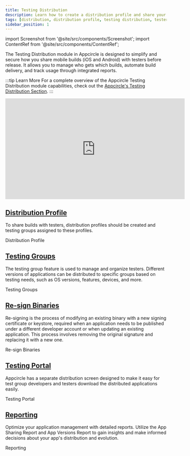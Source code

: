 ```yaml
---
title: Testing Distribution
description: Learn how to create a distribution profile and share your builds with testers in Appcircle
tags: [distribution, distribution profile, testing distribution, testers]
sidebar_position: 1
---
```


import Screenshot from '@site/src/components/Screenshot';
import ContentRef from '@site/src/components/ContentRef';

The Testing Distribution module in Appcircle is designed to simplify and secure how you share mobile builds (iOS and Android) with testers before release. It allows you to manage who gets which builds, automate build delivery, and track usage through integrated reports.

:::tip Learn More
For a complete overview of the Appcircle Testing Distribution module capabilities, check out the [Appcircle's Testing Distribution Section](https://appcircle.io/testing-distribution).
:::

<iframe 
    width="560" 
    height="315" 
    src="https://www.youtube.com/embed/HLWiTGhAosw?si=727RjL6PRI-GA7HO" 
    title="YouTube video player" 
    frameborder="0" 
    allow="accelerometer; autoplay; clipboard-write; encrypted-media; gyroscope; picture-in-picture; web-share" referrerpolicy="strict-origin-when-cross-origin" 
    allowfullscreen>
</iframe>

## [Distribution Profile](/testing-distribution/create-or-select-a-distribution-profile)

To share builds with testers, distribution profiles should be created and testing groups assigned to these profiles.

<ContentRef url="/testing-distribution/create-or-select-a-distribution-profile">Distribution Profile</ContentRef>

## [Testing Groups](/testing-distribution/testing-groups)

The testing group feature is used to manage and organize testers. Different versions of applications can be distributed to specific groups based on testing needs, such as OS versions, features, devices, and more.

<ContentRef url="/testing-distribution/testing-groups">Testing Groups</ContentRef>

## [Re-sign Binaries](/testing-distribution/resigning-binaries)

Re-signing is the process of modifying an existing binary with a new signing certificate or keystore, required when an application needs to be published under a different developer account or when updating an existing application. This process involves removing the original signature and replacing it with a new one.

<ContentRef url="/testing-distribution/resigning-binaries">Re-sign Binaries</ContentRef>

## [Testing Portal](/testing-distribution/testing-portal)

Appcircle has a separate distribution screen designed to make it easy for test group developers and testers download the distributed applications easily.

<ContentRef url="/testing-distribution/testing-portal">Testing Portal</ContentRef>

## [Reporting](/testing-distribution/reports)

Optimize your application management with detailed reports. Utilize the App Sharing Report and App Versions Report to gain insights and make informed decisions about your app's distribution and evolution.

<ContentRef url="/testing-distribution/reports">Reporting</ContentRef>